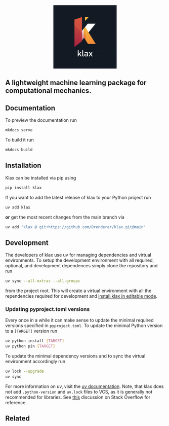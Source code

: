 <div align="center">
<img src="docs/assets/logo.png" alt="logo" width="200">
</div>

A lightweight machine learning package for computational mechanics.
-------------------------------------------------------------------

## Documentation

To preview the documentation run

```bash
mkdocs serve
```

To build it run

```bash
mkdocs build
```

## Installation

Klax can be installed via pip using

```bash
pip install klax
```

If you want to add the latest release of klax to your Python project run

```bash
uv add klax
```

**or** get the most recent changes from the main branch via

```bash
uv add "klax @ git+https://github.com/Drenderer/klax.git@main"
```


## Development

The developers of klax use uv for managing dependencies and virtual environments. To setup the development environment with all required, optional, and development dependences simply clone the repository and run 

```bash
uv sync --all-extras --all-groups
```

from the project root. This will create a virtual environment with all the rependencies required for development and [install klax in editable mode](https://docs.astral.sh/uv/concepts/projects/config/#editable-mode).

### Updating pyproject.toml versions

Every once in a while it can make sense to update the minimal required versions specified in `pyproject.toml`. To update the minimal Python version to a `[TARGET]` version run

```bash
uv python install [TARGET]
uv python pin [TARGET]
```

To update the minimal dependency versions and to sync the virtual environment accordingly run

```bash
uv lock --upgrade
uv sync
```

For more information on uv, visit the [uv documentation](https://docs.astral.sh/uv/). Note, that klax does not add `.python-version` and `uv.lock` files to VCS, as it is generally not recommended for libraries. See [this](https://stackoverflow.com/questions/61037557/should-i-commit-lock-file-changes-separately-what-should-i-write-for-the-commi) discussion on Stack Overflow for reference.

## Related

